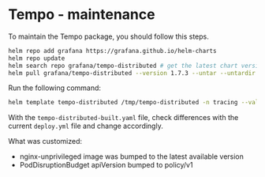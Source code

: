 # Tempo - maintenance

To maintain the Tempo package, you should follow this steps.

```bash
helm repo add grafana https://grafana.github.io/helm-charts
helm repo update
helm search repo grafana/tempo-distributed # get the latest chart version
helm pull grafana/tempo-distributed --version 1.7.3 --untar --untardir /tmp # this command will download the chart in /tmp/tempo-distributed
```

Run the following command:

```bash
helm template tempo-distributed /tmp/tempo-distributed -n tracing --values MAINTENANCE.values.yaml > tempo-distributed-built.yaml
```

With the `tempo-distributed-built.yaml` file, check differences with the current `deploy.yml` file and change accordingly.

What was customized:

- nginx-unprivileged image was bumped to the latest available version
- PodDisruptionBudget apiVersion bumped to policy/v1
